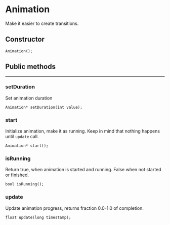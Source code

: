 # Animation

Make it easier to create transitions.

## <i class="fa fa-pencil"></i> Constructor

    Animation();
    
## <i class="fa fa-code"></i> Public methods
---

### setDuration

Set animation duration
    
    Animation* setDuration(int value);
    
### start

Initialize animation, make it as running. Keep in mind that nothing happens until `update` call.

    Animation* start();
    
### isRunning

Return true, when animation is started and running. False when not started or finished.

    bool isRunning();
    
### update
    
Update animation progress, returns fraction 0.0-1.0 of completion.    

    float update(long timestamp);

